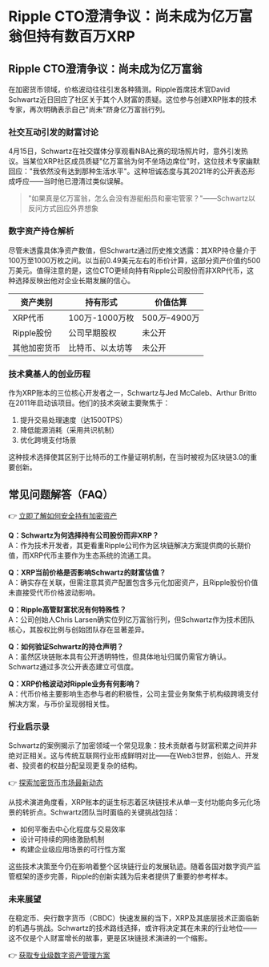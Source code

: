 # Ripple CTO澄清争议：尚未成为亿万富翁但持有数百万XRP

## Ripple CTO澄清争议：尚未成为亿万富翁

在加密货币领域，价格波动往往引发各种猜测。Ripple首席技术官David Schwartz近日回应了社区关于其个人财富的质疑。这位参与创建XRP账本的技术专家，再次明确表示自己"尚未"跻身亿万富翁行列。

### 社交互动引发的财富讨论
4月15日，Schwartz在社交媒体分享观看NBA比赛的现场照片时，意外引发热议。当某位XRP社区成员质疑"亿万富翁为何不坐场边席位"时，这位技术专家幽默回应："我依然没有达到那种生活水平"。这种坦诚态度与其2021年的公开表态形成呼应——当时他已澄清过类似误解。

> "如果真是亿万富翁，怎么会没有游艇船员和豪宅管家？"——Schwartz以反问方式回应外界想象

### 数字资产持仓解析
尽管未透露具体净资产数值，但Schwartz通过历史推文透露：其XRP持仓量介于100万至1000万枚之间。以当前0.49美元左右的币价计算，这部分资产价值约500万美元。值得注意的是，这位CTO更倾向持有Ripple公司股份而非XRP代币，这种选择反映出他对企业长期发展的信心。

| 资产类别       | 持有形式               | 价值估算       |
|----------------|------------------------|----------------|
| XRP代币        | 100万-1000万枚         | $500万-$4900万 |
| Ripple股份      | 公司早期股权           | 未公开         |
| 其他加密货币   | 比特币、以太坊等       | 未公开         |

### 技术奠基人的创业历程
作为XRP账本的三位核心开发者之一，Schwartz与Jed McCaleb、Arthur Britto在2011年启动该项目。他们的技术突破主要聚焦于：
1. 提升交易处理速度（达1500TPS）
2. 降低能源消耗（采用共识机制）
3. 优化跨境支付场景

这种技术选择使其区别于比特币的工作量证明机制，在当时被视为区块链3.0的重要创新。

## 常见问题解答（FAQ）

👉 [立即了解如何安全持有加密资产](https://bit.ly/okx_welcome)

**Q：Schwartz为何选择持有公司股份而非XRP？**  
A：作为技术开发者，其更看重Ripple公司作为区块链解决方案提供商的长期价值，而XRP代币主要作为生态系统的流通工具。

**Q：XRP当前价格是否影响Schwartz的财富估值？**  
A：确实存在关联，但需注意其资产配置包含多元化加密资产，且Ripple股份价值未直接受代币价格波动影响。

**Q：Ripple高管财富状况有何特殊性？**  
A：公司创始人Chris Larsen确实位列亿万富翁行列，但Schwartz作为技术团队核心，其股权比例与创始团队存在显著差异。

**Q：如何验证Schwartz的持仓声明？**  
A：虽然区块链账本具有公开透明特性，但具体地址归属仍需官方确认。Schwartz通过多次公开表态建立可信度。

**Q：XRP价格波动对Ripple业务有何影响？**  
A：代币价格主要影响生态参与者的积极性，公司主营业务聚焦于机构级跨境支付解决方案，与币价呈现弱相关性。

### 行业启示录
Schwartz的案例揭示了加密领域一个常见现象：技术贡献者与财富积累之间并非绝对正相关。这与传统互联网行业形成鲜明对比——在Web3世界，创始人、开发者、投资者的权益分配呈现更复杂的结构。

👉 [探索加密货币市场最新动态](https://bit.ly/okx_welcome)

从技术演进角度看，XRP账本的诞生标志着区块链技术从单一支付功能向多元化场景的转折点。Schwartz团队当时面临的关键挑战包括：
- 如何平衡去中心化程度与交易效率
- 设计可持续的网络激励机制
- 构建企业级应用场景的可行性方案

这些技术决策至今仍在影响着整个区块链行业的发展轨迹。随着各国对数字资产监管框架的逐步完善，Ripple的创新实践为后来者提供了重要的参考样本。

### 未来展望
在稳定币、央行数字货币（CBDC）快速发展的当下，XRP及其底层技术正面临新的机遇与挑战。Schwartz的技术路线选择，或许将决定其在未来的行业地位——这不仅是个人财富增长的故事，更是区块链技术演进的一个缩影。

👉 [获取专业级数字资产管理方案](https://bit.ly/okx_welcome)